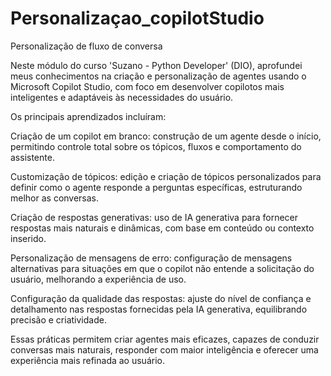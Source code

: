 # Personalizaçao_copilotStudio
Personalização de fluxo de conversa

Neste módulo do curso 'Suzano - Python Developer' (DIO), aprofundei meus conhecimentos na criação e personalização de agentes usando o Microsoft Copilot Studio, com foco em desenvolver copilotos mais inteligentes e adaptáveis às necessidades do usuário.

Os principais aprendizados incluíram:

Criação de um copilot em branco: construção de um agente desde o início, permitindo controle total sobre os tópicos, fluxos e comportamento do assistente.

Customização de tópicos: edição e criação de tópicos personalizados para definir como o agente responde a perguntas específicas, estruturando melhor as conversas.

Criação de respostas generativas: uso de IA generativa para fornecer respostas mais naturais e dinâmicas, com base em conteúdo ou contexto inserido.

Personalização de mensagens de erro: configuração de mensagens alternativas para situações em que o copilot não entende a solicitação do usuário, melhorando a experiência de uso.

Configuração da qualidade das respostas: ajuste do nível de confiança e detalhamento nas respostas fornecidas pela IA generativa, equilibrando precisão e criatividade.

Essas práticas permitem criar agentes mais eficazes, capazes de conduzir conversas mais naturais, responder com maior inteligência e oferecer uma experiência mais refinada ao usuário.
